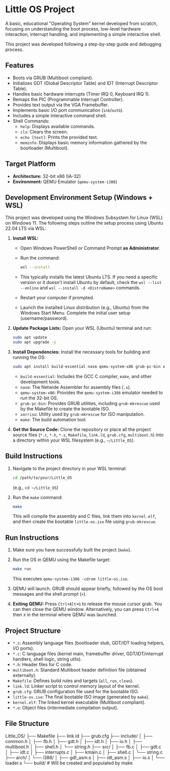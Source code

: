 # Little OS Project

A basic, educational "Operating System" kernel developed from scratch, focusing on understanding the boot process, low-level hardware interaction, interrupt handling, and implementing a simple interactive shell.

This project was developed following a step-by-step guide and debugging process.

## Features

* Boots via GRUB (Multiboot compliant).
* Initializes GDT (Global Descriptor Table) and IDT (Interrupt Descriptor Table).
* Handles basic hardware interrupts (Timer IRQ 0, Keyboard IRQ 1).
* Remaps the PIC (Programmable Interrupt Controller).
* Provides text output via the VGA Framebuffer.
* Implements basic I/O port communication (`inb`/`outb`).
* Includes a simple interactive command shell.
* Shell Commands:
  * `help`: Displays available commands.
  * `cls`: Clears the screen.
  * `echo [text]`: Prints the provided text.
  * `meminfo`: Displays basic memory information gathered by the bootloader (Multiboot).

## Target Platform

* **Architecture:** 32-bit x86 (IA-32)
* **Environment:** QEMU Emulator (`qemu-system-i386`)

## Development Environment Setup (Windows + WSL)

This project was developed using the Windows Subsystem for Linux (WSL) on Windows 11. The following steps outline the setup process using Ubuntu 22.04 LTS via WSL:

1. **Install WSL:**
    * Open Windows PowerShell or Command Prompt **as Administrator**.
    * Run the command:

        ```bash
        wsl --install
        ```

    * This typically installs the latest Ubuntu LTS. If you need a specific version or it doesn't install Ubuntu by default, check the `wsl --list --online` and `wsl --install -d <DistroName>` commands.
    * Restart your computer if prompted.
    * Launch the installed Linux distribution (e.g., Ubuntu) from the Windows Start Menu. Complete the initial user setup (username/password).

2. **Update Package Lists:**
    Open your WSL (Ubuntu) terminal and run:

    ```bash
    sudo apt update
    sudo apt upgrade -y
    ```

3. **Install Dependencies:**
    Install the necessary tools for building and running the OS:

    ```bash
    sudo apt install build-essential nasm qemu-system-x86 grub-pc-bin xorriso make -y
    ```

    * `build-essential`: Includes the GCC C compiler, `make`, and other development tools.
    * `nasm`: The Netwide Assembler for assembly files (`.s`).
    * `qemu-system-x86`: Provides the `qemu-system-i386` emulator needed to run the 32-bit OS.
    * `grub-pc-bin`: Provides GRUB utilities, including `grub-mkrescue` used by the Makefile to create the bootable ISO.
    * `xorriso`: Utility used by `grub-mkrescue` for ISO manipulation.
    * `make`: The build automation tool.

4. **Get the Source Code:**
    Clone the repository or place all the project source files (`*.c`, `*.h`, `*.s`, `Makefile`, `link.ld`, `grub.cfg`, `multiboot.h`) into a directory within your WSL filesystem (e.g., `~/Little_OS`).

## Build Instructions

1. Navigate to the project directory in your WSL terminal:

    ```bash
    cd /path/to/your/Little_OS
    ```

    (e.g., `cd ~/Little_OS`)

2. Run the `make` command:

    ```bash
    make
    ```

    This will compile the assembly and C files, link them into `kernel.elf`, and then create the bootable `little-os.iso` file using `grub-mkrescue`.

## Run Instructions

1. Make sure you have successfully built the project (`make`).
2. Run the OS in QEMU using the Makefile target:

    ```bash
    make run
    ```

    This executes `qemu-system-i386 -cdrom little-os.iso`.

3. QEMU will launch. GRUB should appear briefly, followed by the OS boot messages and the shell prompt (`>`).

4. **Exiting QEMU:** Press `Ctrl+Alt+G` to release the mouse cursor grab. You can then close the QEMU window. Alternatively, you can press `Ctrl+A` then `X` in the terminal where QEMU was launched.

## Project Structure

* `*.s`: Assembly language files (bootloader stub, GDT/IDT loading helpers, I/O ports).
* `*.c`: C language files (kernel main, framebuffer driver, GDT/IDT/interrupt handlers, shell logic, string utils).
* `*.h`: Header files for C code.
* `multiboot.h`: Standard Multiboot header definition file (obtained externally).
* `Makefile`: Defines build rules and targets (`all`, `run`, `clean`).
* `link.ld`: Linker script to control memory layout of the kernel.
* `grub.cfg`: GRUB configuration file used for the bootable ISO.
* `little-os.iso`: The final bootable ISO image (generated by `make`).
* `kernel.elf`: The linked kernel executable (Multiboot compliant).
* `*.o`: Object files (intermediate compilation output).

## File Structure

Little_OS/
├── Makefile
├── link.ld
├── grub.cfg
├── include/
│   ├── common.h
│   ├── fb.h
│   ├── gdt.h
│   ├── idt.h
│   ├── io.h
│   ├── multiboot.h
│   ├── shell.h
│   └── string.h
├── src/
│   ├── fb.c
│   ├── gdt.c
│   ├── idt.c
│   ├── interrupts.c
│   ├── kmain.c
│   ├── shell.c
│   └── string.c
├── arch/
│   └── i386/
│       ├── gdt_asm.s
│       ├── idt_asm.s
│       ├── io.s
│       └── loader.s
└── build/          # Will be created and populated by make
